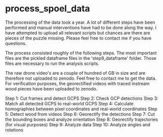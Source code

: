 # process_spoel_data

The processing of the data took a year. A lot of different steps have been performed and manual interventions have had to be done along the way. I have attempted to upload all relevant scripts but chances are there are pieces of the puzzle missing. Please feel free to contact me if you have questions.

The process consisted roughly of the following steps. The most important files are the pickled dataframe files in the 'step9_dataframe' folder. Those files are necessary to run the analysis scripts.

The raw drone video's are a couple of hundred of GB in size and are therefore not uploaded to zenodo. Feel free to contact me to get the data. For verification purposes, the georectified videos with traced instream wood pieces have been uploaded to zenodo.

Step 1: Cut frames and detect GCPS
Step 2: Check GCP detections
Step 3: Match all detected GCPS to real-world GCPS
Step 4: Calculate homographies between pixel coordinates and real-world coordinates
Step 5: Detect wood from videos
Step 6: Georectify the detections
Step 7: Cut the bounding boxes and analyze orientation
Step 8: Georectify trajectories (for visual purposes)
Step 9: Analyze data
Step 10: Analyze angles and rotations
